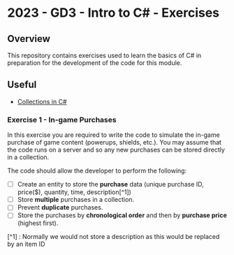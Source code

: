 ﻿# 2023 - GD3 - Intro to C# - Exercises

## Overview ##
This repository contains exercises used to learn the basics of C# in preparation for the development of the code for this module.

## Useful ##

- [Collections in C#](https://www.tutorialspoint.com/csharp/csharp_collections.htm)

### Exercise 1 - In-game Purchases
In this exercise you are required to write the code to simulate the in-game purchase
of game content (powerups, shields, etc.). You may assume that the code runs on a server
and so any new purchases can be stored directly in a collection. 

The code should allow the developer to perform the following:

- [ ] Create an entity to store the **purchase** data (unique purchase ID, price($), quantity, time, description[^1])
- [ ] Store **multiple** purchases in a collection.
- [ ] Prevent **duplicate** purchases.
- [ ] Store the purchases by **chronological order** and then by **purchase price** (highest first).

[^1] : Normally we would not store a description as this would be replaced by an item ID